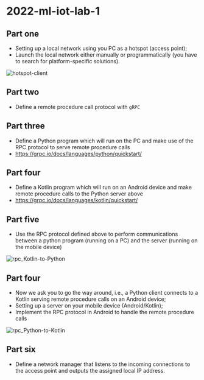 # 2022-ml-iot-lab-1

## Part one
* Setting up a local network using you PC as a hotspot (access point);
* Launch the local network either manually or programmatically (you have to search for platform-specific solutions).

![hotspot-client](https://user-images.githubusercontent.com/8298445/144478047-2818168d-828d-4dd1-84c4-48ac4c8ad5e0.png)


## Part two
* Define a remote procedure call protocol with `gRPC`

## Part three
* Define a Python program which will run on the PC and make use of the RPC protocol to serve remote procedure calls
* https://grpc.io/docs/languages/python/quickstart/

## Part four
* Define a Kotlin program which will run on an Android device and make remote procedure calls to the Python server above
* https://grpc.io/docs/languages/kotlin/quickstart/


## Part five
* Use the RPC protocol defined above to perform communications between a python program (running on a PC) and the server (running on the mobile device)

![rpc_Kotlin-to-Python](https://user-images.githubusercontent.com/8298445/144479920-d239c3bb-4667-4e68-83c0-624bb0b986d6.png)



## Part four
* Now we ask you to go the way around, i.e., a Python client connects to a Kotlin serving remote procedure calls on an Android device;
* Setting up a server on your mobile device (Android/Kotlin);
* Implement the RPC protocol in Android to handle the remote procedure calls

![rpc_Python-to-Kotlin](https://user-images.githubusercontent.com/8298445/144479951-731a0a52-1723-4c85-bec9-2776e619baa0.png)


## Part six
* Define a network manager that listens to the incoming connections to the access point and outputs the assigned local IP address.
